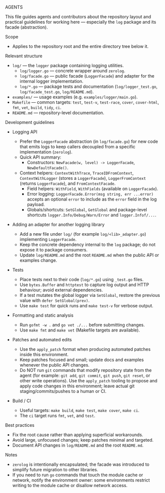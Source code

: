 AGENTS

This file guides agents and contributors about the repository layout and practical
guidelines for working here — especially the `log` package and its facade (abstraction).

Scope
- Applies to the repository root and the entire directory tree below it.

Relevant structure
- `log/` — the `logger` package containing logging utilities.
  - `log/logger.go` — concrete wrapper around `zerolog`.
  - `log/facade.go` — public facade (`LoggerFacade`) and adapter for the internal logger implementation.
  - `log/*.go` — package tests and documentation (`log/logger_test.go`, `log/facade_test.go`, `log/README.md`).
- `examples/` — usage examples (e.g. `examples/logger/main.go`).
- `Makefile` — common targets: `test`, `test-v`, `test-race`, `cover`, `cover-html`, `fmt`, `vet`, `build`, `tidy`, `ci`.
- `README.md` — repository-level documentation.

Development guidelines
- Logging API
  - Prefer the `LoggerFacade` abstraction (in `log/facade.go`) for new code that emits logs to keep callers decoupled
    from a specific implementation (`zerolog`).
  - Quick API summary:
    - Constructors: `NewFacade(w, level) -> LoggerFacade`, `NewDefaultFacade()`.
  - Context helpers: `ContextWithTrace`, `TraceIDFromContext`, `ContextWithLogger` (stores a `LoggerFacade`), `LoggerFromContext` (returns `LoggerFacade`), and `FromContextFacade`.
    - Field helpers: `WithField`, `WithFields` (available on `LoggerFacade`).
    - Error logging: `LoggerFacade.Error(msg string, err ...error)` accepts an optional `error` to include as the `error` field in the log payload.
    - Globals/shortcuts: `SetGlobal`, `GetGlobal` and package-level shortcuts `logger.Info/Debug/Warn/Error` and `logger.Infof/...`.

- Adding an adapter for another logging library
  - Add a new file under `log/` (for example `log/<lib>_adapter.go`) implementing `LoggerFacade`.
  - Keep the concrete dependency internal to the `log` package; do not expose it to package consumers.
  - Update `log/README.md` and the root `README.md` when the public API or examples change.

- Tests
  - Place tests next to their code (`log/*.go`) using `_test.go` files.
  - Use `bytes.Buffer` and `httptest` to capture log output and HTTP behaviour; avoid external dependencies.
  - If a test mutates the global logger via `SetGlobal`, restore the previous value with `defer SetGlobal(prev)`.
  - Use `make test` for quick runs and `make test-v` for verbose output.

- Formatting and static analysis
  - Run `gofmt -w .` and `go vet ./...` before submitting changes.
  - Use `make fmt` and `make vet` (Makefile targets are available).

- Patches and automated edits
  - Use the `apply_patch` format when producing automated patches inside this environment.
  - Keep patches focused and small; update docs and examples whenever the public API changes.
  - Do NOT run `git` commands that modify repository state from the agent (for example: `git add`, `git commit`, `git push`, `git reset`, or other write operations).
    Use the `apply_patch` tooling to propose and apply code changes in this environment; leave actual git staging/commits/pushes to a human or CI.

- Build / CI
  - Useful targets: `make build`, `make test`, `make cover`, `make ci`.
  - The `ci` target runs `fmt`, `vet`, and `test`.

Best practices
- Fix the root cause rather than applying superficial workarounds.
- Avoid large, unfocused changes; keep patches minimal and targeted.
- Document API changes in `log/README.md` and the root `README.md`.

Notes
- `zerolog` is intentionally encapsulated; the facade was introduced to simplify future migration to other libraries.
- If you need to run `go` commands that touch the module cache or network, notify the environment owner: some environments
  restrict writing to the module cache or disallow network access.
